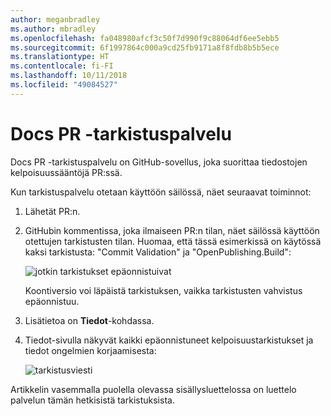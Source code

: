 ```yaml
---
author: meganbradley
ms.author: mbradley
ms.openlocfilehash: fa048980afcf3c50f7d990f9c88064df6ee5ebb5
ms.sourcegitcommit: 6f1997864c000a9cd25fb9171a8f8fdb8b5b5ece
ms.translationtype: HT
ms.contentlocale: fi-FI
ms.lasthandoff: 10/11/2018
ms.locfileid: "49084527"
---
```

# <a name="docs-pr-validation-service"></a>Docs PR -tarkistuspalvelu

Docs PR -tarkistuspalvelu on GitHub-sovellus, joka suorittaa tiedostojen kelpoisuussääntöjä PR:ssä.

Kun tarkistuspalvelu otetaan käyttöön säilössä, näet seuraavat toiminnot:

1. Lähetät PR:n.
1. GitHubin kommentissa, joka ilmaiseen PR:n tilan, näet säilössä käyttöön otettujen tarkistusten tilan. Huomaa, että tässä esimerkissä on käytössä kaksi tarkistusta: "Commit Validation" ja "OpenPublishing.Build":

   ![jotkin tarkistukset epäonnistuivat](media/validation-failed.png)

   Koontiversio voi läpäistä tarkistuksen, vaikka tarkistusten vahvistus epäonnistuu.

1. Lisätietoa on **Tiedot**-kohdassa.
1. Tiedot-sivulla näkyvät kaikki epäonnistuneet kelpoisuustarkistukset ja tiedot ongelmien korjaamisesta:

   ![tarkistusviesti](media/validation-details.png)

Artikkelin vasemmalla puolella olevassa sisällysluettelossa on luettelo palvelun tämän hetkisistä tarkistuksista.